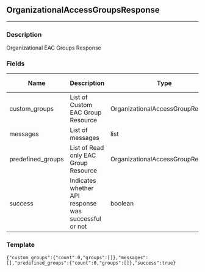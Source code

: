 ## OrganizationalAccessGroupsResponse
---
### Description
Organizational EAC Groups Response
### Fields
| Name | Description | Type | Allowed Values | Required |
| ---- | ----------- | ---- | -------------- | -------- |
| custom_groups | List of Custom EAC Group Resource | OrganizationalAccessGroupResource |  | false |
| messages | List of messages | list |  | false |
| predefined_groups | List of Read only EAC Group Resource | OrganizationalAccessGroupResource |  | false |
| success | Indicates whether API response was successful or not | boolean |  | false |
### Template
```
{"custom_groups":{"count":0,"groups":[]},"messages":[],"predefined_groups":{"count":0,"groups":[]},"success":true}
```
